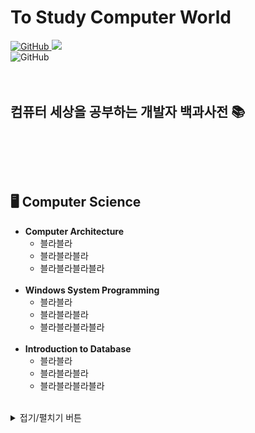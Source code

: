 # To Study Computer World
<a href="https://github.com/kks653/To-Study-Computer-World/blob/main/LICENSE.md"><img alt="GitHub" src="https://img.shields.io/github/license/kks653/To-Study-Computer-World?style=flat-square">
 <a href="https://hits.seeyoufarm.com"><img src="https://hits.seeyoufarm.com/api/count/incr/badge.svg?url=https%3A%2F%2Fgithub.com%2Fkks653%2FTo-Study-Computer-World&count_bg=%2379C83D&title_bg=%23555555&icon=&icon_color=%23E7E7E7&title=hits&edge_flat=true"/></a>
<br>
![GitHub](https://img.shields.io/github/watchers/kks653/To-Study-Computer-World?style=social)
<br><br><br>
## 컴퓨터 세상을 공부하는 개발자 백과사전 :books:
<br><br>
---
## :desktop_computer: Computer Science
- <b>Computer Architecture</b>
    - 블라블라
    - 블라블라블라
    - 블라블라블라블라
<br><br>
- <b>Windows System Programming</b>
    - 블라블라
    - 블라블라블라
    - 블라블라블라블라
<br><br>
- <b>Introduction to Database</b>
    - 블라블라
    - 블라블라블라
    - 블라블라블라블라
<br><br>


<details>
<summary>접기/펼치기 버튼</summary>
Hello World
</details>